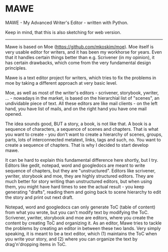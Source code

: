 MAWE
====

MAWE - My Advanced Writer's Editor - written with Python.

Keep in mind, that this is also sketching for web version.

---

Mawe is based on Moe (https://github.com/mkoskim/moe). Moe itself is very usable editor for writers, and it has been my workhorse for years. Even that it handles certain things better than e.g. Scrivener (in my opinion), it has certain drawbacks, which come from the very fundamental design principles.

Mawe is a text editor project for writers, which tries to fix the problems in moe by taking a different approach at very basic level.

Moe, as well as most of the writer's editors - scrivener, storybook, ywriter, ... - nowadays in the market, is based on the hierarchial list of "scenes", an undividable piece of text. All these editors are like mail clients - on the left hand, you have list of mails, and on the right hand you have one mail opened.

The idea sounds good, BUT a story, a book, is not like that. A book is a sequence of characters, a sequence of scenes and chapters. That is what you want to create - you don't want to create a hierarchy of scenes, groups, parts, lots of interconnected metatext, links, tags and such, no. You want to create a sequence of chapters. That is why I decided to start develop mawe.

It can be hard to explain this fundamental difference here shortly, but I try. Editors like gedit, notepad, word and googledocs are meant to write sequence of chapters, but they are "unstructured". Editors like scrivener, ywriter, storybook and moe, they are highly structured editors. They are much better for story writing than unstructured editors, but when using them, you might have hard times to see the actual result - you keep generating "drafts", reading them and going back to scene hierarchy to edit the story and print out next draft.

Notepad, word and googledocs can only generate ToC (table of content) from what you wrote, but you can't modify text by modifying the ToC. Scrivener, ywriter, storybook and moe are editors, where you create the content by creating ToC and organizing it. As an editor, Mawe tries to tackle the problems by creating an editor in between these two lands. Very simply speaking, it is meant to be a text editor, which (1) maintains the ToC when you write your story, and (2) where you can organize the text by drag'n'dropping items in ToC.
